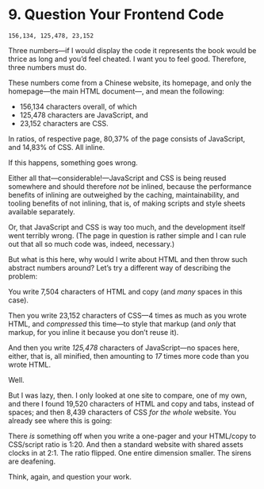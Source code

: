 # 9. Question Your Frontend Code

```
156,134, 125,478, 23,152  
```

Three numbers—if I would display the code it represents the book would be thrice as long and you’d feel cheated. I want you to feel good. Therefore, three numbers must do.

These numbers come from a Chinese website, its homepage, and only the homepage—the main HTML document—, and mean the following:

* 156,134 characters overall, of which
* 125,478 characters are JavaScript, and
* 23,152 characters are CSS.

In ratios, of respective page, 80,37% of the page consists of JavaScript, and 14,83% of CSS. All inline.

If this happens, something goes wrong.

Either all that—considerable!—JavaScript and CSS is being reused somewhere and should therefore _not_ be inlined, because the performance benefits of inlining are outweighed by the caching, maintainability, and tooling benefits of not inlining, that is, of making scripts and style sheets available separately.

Or, that JavaScript and CSS is way too much, and the development itself went terribly wrong. (The page in question is rather simple and I can rule out that all so much code was, indeed, necessary.)

But what is this here, why would I write about HTML and then throw such abstract numbers around? Let’s try a different way of describing the problem:

You write 7,504 characters of HTML and copy (and _many_ spaces in this case).

Then you write 23,152 characters of CSS—4 times as much as you wrote HTML, and _compressed_ this time—to style that markup (and _only_ that markup, for you inline it because you don’t reuse it).

And then you write _125,478_ characters of JavaScript—no spaces here, either, that is, all minified, then amounting to _17_ times more code than you wrote HTML.

Well.

But I was lazy, then. I only looked at one site to compare, one of my own, and there I found 19,520 characters of HTML and copy and tabs, instead of spaces; and then 8,439 characters of CSS _for the whole_ website. You already see where this is going:

There _is_ something off when you write a one-pager and your HTML/copy to CSS/script ratio is 1:20. And then a standard website with shared assets clocks in at 2:1. The ratio flipped. One entire dimension smaller. The sirens are deafening.

Think, again, and question your work.